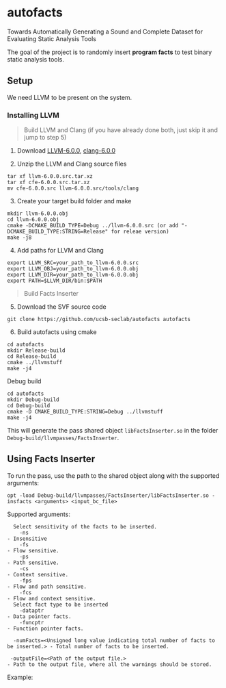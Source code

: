 # autofacts
Towards Automatically Generating a Sound and Complete Dataset for Evaluating Static Analysis Tools

The goal of the project is to randomly insert **program facts** to test binary static analysis tools.

## Setup
We need LLVM to be present on the system.

### Installing LLVM
> Build LLVM and Clang (if you have already done both, just skip it and jump to step 5)

1) Download [LLVM-6.0.0](http://llvm.org/releases/6.0.0/llvm-6.0.0.src.tar.xz), [clang-6.0.0](http://llvm.org/releases/6.0.0/cfe-6.0.0.src.tar.xz)

2) Unzip the LLVM and Clang source files
```
tar xf llvm-6.0.0.src.tar.xz
tar xf cfe-6.0.0.src.tar.xz
mv cfe-6.0.0.src llvm-6.0.0.src/tools/clang
```

3) Create your target build folder and make
```
mkdir llvm-6.0.0.obj
cd llvm-6.0.0.obj
cmake -DCMAKE_BUILD_TYPE=Debug ../llvm-6.0.0.src (or add "-DCMAKE_BUILD_TYPE:STRING=Release" for releae version)
make -j8  
```

4) Add paths for LLVM and Clang
```
export LLVM_SRC=your_path_to_llvm-6.0.0.src
export LLVM_OBJ=your_path_to_llvm-6.0.0.obj
export LLVM_DIR=your_path_to_llvm-6.0.0.obj
export PATH=$LLVM_DIR/bin:$PATH
```


> Build Facts Inserter

5) Download the SVF source code
```
git clone https://github.com/ucsb-seclab/autofacts autofacts
```

6) Build autofacts using cmake
```
cd autofacts
mkdir Release-build
cd Release-build
cmake ../llvmstuff
make -j4
```

   Debug build
```
cd autofacts
mkdir Debug-build
cd Debug-build
cmake -D CMAKE_BUILD_TYPE:STRING=Debug ../llvmstuff
make -j4
```

This will generate the pass shared object `libFactsInserter.so` in the folder `Debug-build/llvmpasses/FactsInserter`.

## Using Facts Inserter
To run the pass, use the path to the shared object along with the supported arguments:
```
opt -load Debug-build/llvmpasses/FactsInserter/libFactsInserter.so -insfacts <arguments> <input_bc_file>
```
Supported arguments:

```
  Select sensitivity of the facts to be inserted.
    -ns                                                                            - Insensitive
    -fs                                                                            - Flow sensitive.
    -ps                                                                            - Path sensitive.
    -cs                                                                            - Context sensitive.
    -fps                                                                           - Flow and path sensitive.
    -fcs                                                                           - Flow and context sensitive.
  Select fact type to be inserted
    -dataptr                                                                       - Data pointer facts.
    -funcptr                                                                       - Function pointer facts.

  -numFacts=<Unsigned long value indicating total number of facts to be inserted.> - Total number of facts to be inserted.

 -outputFile=<Path of the output file.>                                           - Path to the output file, where all the warnings should be stored.

```

Example:

